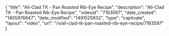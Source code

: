 {
    "title": "All-Clad TK - Pan Roasted Rib-Eye Recipe",
    "description": "All-Clad TK - Pan Roasted Rib-Eye Recipe",
    "videoid": "7163597",
    "date_created": "1405976647",
    "date_modified": "1491525832",
    "type": "captivate",
    "layout": "video",
    "url": "\/v\/all-clad-tk-pan-roasted-rib-eye-recipe\/7163597"
}